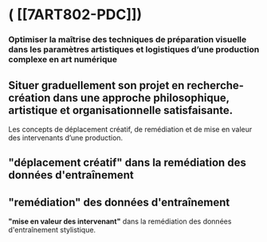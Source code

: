 # ( [[7ART802-PDC]])


### Optimiser la maîtrise des techniques de préparation visuelle dans les paramètres artistiques et logistiques d’une production complexe en art numérique


Situer graduellement son projet en recherche-création dans une approche philosophique, artistique et organisationnelle satisfaisante.
-------------------------------------------------------------------------------------------------------------------------------------


Les concepts de déplacement créatif, de remédiation et de mise en valeur des intervenants d’une production.


"déplacement créatif" dans la remédiation des données d'entraînement
--------------------------------------------------------------------


**"remédiation"** des données d'entraînement
--------------------------------------------


**"mise en valeur des intervenant"** dans la remédiation des données d'entraînement stylistique.



